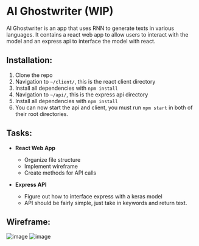 # **AI Ghostwriter** (WIP)
AI Ghostwriter is an app that uses RNN to generate texts in various languages. It contains a react web app to allow users to interact with the model and an express api to interface the model with react.

## Installation:
1. Clone the repo
2. Navigation to `~/client/`, this is the react client directory
3. Install all dependencies with `npm install`
4. Navigation to `~/api/`, this is the express api directory
5. Install all dependencies with `npm install`
6. You can now start the api and client, you must run `npm start` in both of their root directories.

## Tasks:

* **React Web App**
  * Organize file structure
  * Implement wireframe
  * Create methods for API calls

* **Express API**
  * Figure out how to interface express with a keras model
  * API should be fairly simple, just take in keywords and return text.
  
## Wireframe:
![image](https://i.imgur.com/VdqGtff.png)
![image](https://i.imgur.com/7VqznJo.png)
